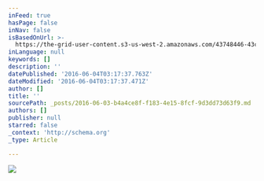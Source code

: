 ```yaml
---
inFeed: true
hasPage: false
inNav: false
isBasedOnUrl: >-
  https://the-grid-user-content.s3-us-west-2.amazonaws.com/43748446-43cc-4b91-94d1-7fb673407acb.jpg
inLanguage: null
keywords: []
description: ''
datePublished: '2016-06-04T03:17:37.763Z'
dateModified: '2016-06-04T03:17:37.471Z'
author: []
title: ''
sourcePath: _posts/2016-06-03-b4a4ce8f-f183-4e15-8fcf-9d3dd73d63f9.md
authors: []
publisher: null
starred: false
_context: 'http://schema.org'
_type: Article

---
```

![](https://the-grid-user-content.s3-us-west-2.amazonaws.com/43748446-43cc-4b91-94d1-7fb673407acb.jpg)